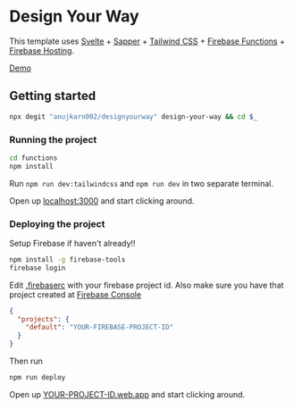 # Design Your Way

This template uses [Svelte](https://svelte.dev/) + [Sapper](https://sapper.svelte.dev/) + [Tailwind CSS](https://tailwindcss.com/) + [Firebase Functions](https://firebase.google.com/products/functions) + [Firebase Hosting](https://firebase.google.com/products/hosting).

[Demo](https://designyourway.web.app)


## Getting started


```bash
npx degit "anujkarn002/designyourway" design-your-way && cd $_
```

### Running the project


```bash
cd functions
npm install
```

Run `npm run dev:tailwindcss` and `npm run dev` in two separate terminal.

Open up [localhost:3000](http://localhost:3000) and start clicking around.


### Deploying the project

Setup Firebase if haven't already!!

```bash
npm install -g firebase-tools
firebase login
```

Edit [.firebaserc](blob/master/.firebaserc) with your firebase project id. Also make sure you have that project created at [Firebase Console](https://console.firebase.google.com)

```json
{
  "projects": {
    "default": "YOUR-FIREBASE-PROJECT-ID"
  }
}
```

Then run

```bash
npm run deploy
```

Open up [YOUR-PROJECT-ID.web.app](http://YOUR-PROJECT-ID.web.app) and start clicking around.
